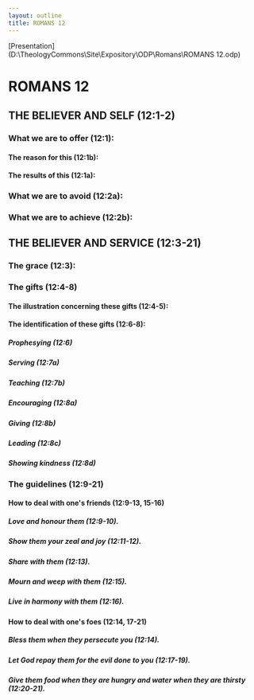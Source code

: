```yaml
---
layout: outline
title: ROMANS 12
---
```

[Presentation](D:\TheologyCommons\Site\Expository\ODP\Romans\ROMANS 12.odp)
# ROMANS 12
## THE BELIEVER AND SELF (12:1-2) 
###  What we are to offer (12:1): 
####  The reason for this (12:1b): 
####  The results of this (12:1a): 
###  What we are to avoid (12:2a): 
###  What we are to achieve (12:2b): 
## THE BELIEVER AND SERVICE (12:3-21) 
###  The grace (12:3): 
###  The gifts (12:4-8) 
####  The illustration concerning these gifts (12:4-5): 
####  The identification of these gifts (12:6-8): 
#####  Prophesying (12:6) 
#####  Serving (12:7a) 
#####  Teaching (12:7b) 
#####  Encouraging (12:8a) 
#####  Giving (12:8b) 
#####  Leading (12:8c) 
#####  Showing kindness (12:8d) 
###  The guidelines (12:9-21) 
####  How to deal with one\'s friends (12:9-13, 15-16) 
#####  Love and honour them (12:9-10). 
#####  Show them your zeal and joy (12:11-12). 
#####  Share with them (12:13). 
#####  Mourn and weep with them (12:15). 
#####  Live in harmony with them (12:16). 
####  How to deal with one\'s foes (12:14, 17-21) 
#####  Bless them when they persecute you (12:14). 
#####  Let God repay them for the evil done to you (12:17-19). 
#####  Give them food when they are hungry and water when they are thirsty (12:20-21). 
